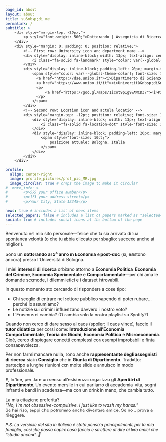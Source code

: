 ```yaml
---
page_id: about
layout: about
title: su&nbsp;di me
permalink: /
subtitle: >
    <div style="margin-top: -20px;">
        <p style="font-weight: 500;">Dottorando | Assegnista di Ricerca | Assistente&nbsp;alla&nbsp;Didattica</p>
    </div>
    <div style="margin: 0; padding: 0; position: relative;">
        <!-- First row: University icon and department name -->
        <div style="display: inline-block; width: 13px; text-align: center; position: absolute; top: 0; margin-top: -10pt; line-height: 14pt;">
            <i class="fa-solid fa-landmark" style="color: var(--global-theme-color); font-size: 10pt;"></i>
        </div>
        <div style="display: inline-block; padding-left: 20px; margin-top: -10pt; line-height: 14pt;">
            <span style="color: var(--global-theme-color); font-size: 10pt;">
              <a href="https://dse.unibo.it"><i>Dipartimento di Scienze Economiche,</i></a>
              <a href="https://www.unibo.it/it"><i>Università&nbsp;di&nbsp;Bologna</i></a>
              <p>
                  <a href="https://goo.gl/maps/1icot9p1g97AWCD37"><i>Piazza Scaravilli 2, 40126, Bologna</i></a>
              </p>
            </span>
        </div>
        <!-- Second row: Location icon and actula location -->
        <div style="margin-top: -12pt; position: relative; font-size: 10pt; margin-bottom: 15px; line-height: 14pt;">
            <div style="display: inline-block; width: 13px; text-align: center; position: absolute; top: 0; line-height: 14pt;">
                <i class="fa-solid fa-location-dot" style="font-size: 10pt;"></i>
            </div>
            <div style="display: inline-block; padding-left: 20px; margin-top: -12pt; line-height: 14pt;">
                <span style="font-size: 10pt;">
                    posizione attuale: Bologna, Italia
                </span>
            </div>
        </div>
    </div>

profile:
  align: center-right
  image: profile_pictures/prof_pic_MR.jpg
  image_circular: true # crops the image to make it circular
#  more_info: >
#       <p>555 your office number</p>
#       <p>123 your address street</p>
#       <p>Your City, State 12345</p>

news: true # includes a list of news items
selected_papers: false # includes a list of papers marked as "selected={true}"
social: true # includes social icons at the bottom of the page
---
```


Benvenutə nel mio sito personale—felice che tu sia arrivatə di tua spontanea volontà (o che tu abbia cliccato per sbaglio: succede anche ai migliori).

Sono un <b style="color: $white-color;">dottorando al 5<sup>o</sup> anno in Economia</b> e <b style="color: $white-color;">post-doc</b> (sì, esistono ancora) presso l'Università di Bologna.

I miei <b style="color: $white-color;">interessi di ricerca</b> orbitano attorno a <b style="color: $white-color;">Economia Politica</b>, <b style="color: $white-color;">Economia del Crimine</b>, <b style="color: $white-color;">Economia Sperimentale</b> e <b style="color: $white-color;">Comportamentale</b>—per chi ama le domande scomode, i dilemmi etici e i dataset introvabili.

In questo momento sto cercando di rispondere a cose tipo:
<ul>
  <li>Chi sceglie di entrare nel settore pubblico sapendo di poter rubare... perché lo assumiamo?</li>
  <li>Le notizie sui crimini influenzano davvero il nostro voto?</li>
  <li>L’Erasmus ci cambia? (O cambia solo la nostra playlist su Spotify?)</li>
</ul>

Quando non cerco di dare senso al caos (spoiler: il caos vince), faccio il <b style="color: $white-color;">tutor didattico</b> per corsi come: <b style="color: $white-color;">Introduzione all’Economia Comportamentale</b>, <b style="color: $white-color;">Teoria dei Giochi</b>, <b style="color: $white-color;">Economia Politica</b> e <b style="color: $white-color;">Microeconomia</b>. Cioè, cerco di spiegare concetti complessi con esempi improbabili e finta consapevolezza.

Per non farmi mancare nulla, sono anche <b style="color: $white-color;">rappresentante degli assegnisti di ricerca</b> sia in <b style="color: $white-color;">Consiglio</b> che in <b style="color: $white-color;">Giunta di Dipartimento</b>. Tradotto: partecipo a lunghe riunioni con molte slide e annuisco in modo professionale.

E, infine, per dare un senso all'esistenza: organizzo gli <b style="color: $white-color;">Aperitivi di Dipartimento</b>. Un evento mensile in cui parliamo di accademia, vita, sogni infranti e bandi in scadenza—ma con un drink in mano, che cambia tutto.

La mia citazione preferita?  
<i>"No, I'm not obsessive-compulsive. I just like to wash my hands."</i>  
Se hai riso, sappi che potremmo anche diventare amicə. Se no... prova a rileggere.

<i style="font-size: 10pt;">P.S. La versione del sito in italiano è stata pensata principalmente per la mia famiglia, così che possa capire cosa faccio e smettere di dire ai loro amici che “studio ancora”. 🥰</i>
